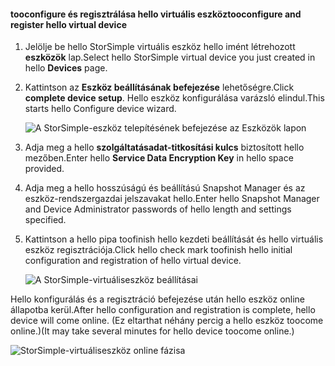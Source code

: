 #### <a name="tooconfigure-and-register-hello-virtual-device"></a><span data-ttu-id="a45e1-101">tooconfigure és regisztrálása hello virtuális eszköz</span><span class="sxs-lookup"><span data-stu-id="a45e1-101">tooconfigure and register hello virtual device</span></span>

1. <span data-ttu-id="a45e1-102">Jelölje be hello StorSimple virtuális eszköz hello imént létrehozott **eszközök** lap.</span><span class="sxs-lookup"><span data-stu-id="a45e1-102">Select hello StorSimple virtual device you just created in hello **Devices** page.</span></span>
2. <span data-ttu-id="a45e1-103">Kattintson az **Eszköz beállításának befejezése** lehetőségre.</span><span class="sxs-lookup"><span data-stu-id="a45e1-103">Click **complete device setup**.</span></span> <span data-ttu-id="a45e1-104">Hello eszköz konfigurálása varázsló elindul.</span><span class="sxs-lookup"><span data-stu-id="a45e1-104">This starts hello Configure device wizard.</span></span>
    
    ![A StorSimple-eszköz telepítésének befejezése az Eszközök lapon](./media/storsimple-configure-register-virtual-device/StorSimple_CompleteDeviceSetupSVA1M.png)

4. <span data-ttu-id="a45e1-106">Adja meg a hello **szolgáltatásadat-titkosítási kulcs** biztosított hello mezőben.</span><span class="sxs-lookup"><span data-stu-id="a45e1-106">Enter hello **Service Data Encryption Key** in hello space provided.</span></span>

5. <span data-ttu-id="a45e1-107">Adja meg a hello hosszúságú és beállítású Snapshot Manager és az eszköz-rendszergazdai jelszavakat hello.</span><span class="sxs-lookup"><span data-stu-id="a45e1-107">Enter hello Snapshot Manager and Device Administrator passwords of hello length and settings specified.</span></span>

6. <span data-ttu-id="a45e1-108">Kattintson a hello pipa toofinish hello kezdeti beállítását és hello virtuális eszköz regisztrációja.</span><span class="sxs-lookup"><span data-stu-id="a45e1-108">Click hello check mark toofinish hello initial configuration and registration of hello virtual device.</span></span> 
    
    ![A StorSimple-virtuáliseszköz beállításai](./media/storsimple-configure-register-virtual-device/StorSimple_VirtualDeviceSettings1.png)

<span data-ttu-id="a45e1-110">Hello konfigurálás és a regisztráció befejezése után hello eszköz online állapotba kerül.</span><span class="sxs-lookup"><span data-stu-id="a45e1-110">After hello configuration and registration is complete, hello device will come online.</span></span> <span data-ttu-id="a45e1-111">(Ez eltarthat néhány percig a hello eszköz toocome online.)</span><span class="sxs-lookup"><span data-stu-id="a45e1-111">(It may take several minutes for hello device toocome online.)</span></span>

![StorSimple-virtuáliseszköz online fázisa](./media/storsimple-configure-register-virtual-device/StorSimple_VirtualDeviceOnline1M.png)

